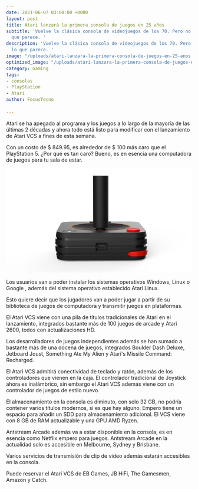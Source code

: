 ```yaml
---
date: 2021-06-07 03:00:00 +0000
layout: post
title: Atari lanzará la primera consola de juegos en 25 años
subtitle: 'Vuelve la clásica consola de videojuegos de los 70. Pero no es todo lo
  que parece. '
description: 'Vuelve la clásica consola de videojuegos de los 70. Pero no es todo
  lo que parece. '
image: "/uploads/atari-lanzara-la-primera-consola-de-juegos-en-25-anos.jpg"
optimized_image: "/uploads/atari-lanzara-la-primera-consola-de-juegos-en-25-anos.jpg"
category: Gaming
tags:
- consolas
- PlayStation
- Atari
author: FocusTecno

---
```

Atari se ha apegado al programa y los juegos a lo largo de la mayoría de las últimas 2 décadas y ahora todo está listo para modificar con el lanzamiento de Atari VCS a fines de esta semana. 

Con un costo de $ 849.95, es alrededor de $ 100 más caro que el PlayStation 5. ¿Por qué es tan caro? Bueno, es en esencia una computadora de juegos para tu sala de estar.

![](/uploads/2atari-lanzara-la-primera-consola-de-juegos-en-25-anos-focus-tecno.jpg)

Los usuarios van a poder instalar los sistemas operativos Windows, Linux o Google , además del sistema operativo establecido Atari Linux. 

Esto quiere decir que los jugadores van a poder jugar a partir de su biblioteca de juegos de computadora y transmitir juegos en plataformas.

El Atari VCS viene con una pila de títulos tradicionales de Atari en el lanzamiento, integrados bastante más de 100 juegos de arcade y Atari 2600, todos con actualizaciones HD. 

Los desarrolladores de juegos independientes además se han sumado a bastante más de una docena de juegos, integrados Boulder Dash Deluxe, Jetboard Joust, Something Ate My Alien y Atari's Missile Command: Recharged. 

El Atari VCS admitirá conectividad de teclado y ratón, además de los controladores que vienen en la caja. El controlador tradicional de Joystick ahora es inalámbrico, sin embargo el Atari VCS además viene con un controlador de juegos de estilo nuevo.

El almacenamiento en la consola es diminuto, con solo 32 GB, no podría contener varios títulos modernos, si es que hay alguno. Empero tiene un espacio para añadir un SDD para almacenamiento adicional. El VCS viene con 8 GB de RAM actualizable y una GPU AMD Ryzen. 

Antstream Arcade además va a estar disponible en la consola, es en esencia como Netflix empero para juegos. Antstream Arcade en la actualidad solo es accesible en Melbourne, Sydney y Brisbane. 

Varios servicios de transmisión de clip de video además estarán accesibles en la consola. 

Puede reservar el Atari VCS de EB Games, JB HiFi, The Gamesmen, Amazon y Catch.